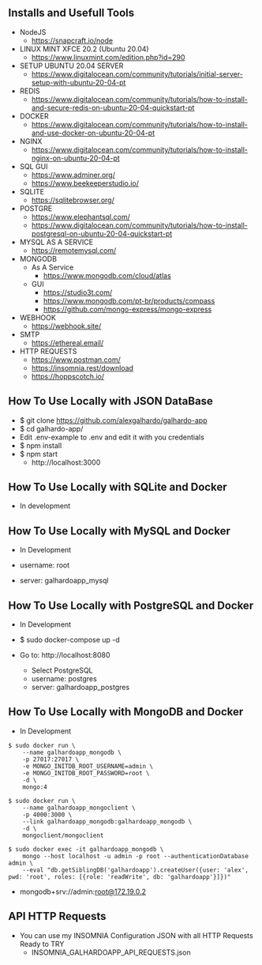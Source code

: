 ## Installs and Usefull Tools
- NodeJS
   - https://snapcraft.io/node
- LINUX MINT XFCE 20.2 (Ubuntu 20.04)
   - https://www.linuxmint.com/edition.php?id=290
- SETUP UBUNTU 20.04 SERVER
   - https://www.digitalocean.com/community/tutorials/initial-server-setup-with-ubuntu-20-04-pt
- REDIS
   - https://www.digitalocean.com/community/tutorials/how-to-install-and-secure-redis-on-ubuntu-20-04-quickstart-pt
- DOCKER
   - https://www.digitalocean.com/community/tutorials/how-to-install-and-use-docker-on-ubuntu-20-04-pt
- NGINX
   - https://www.digitalocean.com/community/tutorials/how-to-install-nginx-on-ubuntu-20-04-pt
- SQL GUI
   - https://www.adminer.org/
   - https://www.beekeeperstudio.io/
- SQLITE
   - https://sqlitebrowser.org/
- POSTGRE 
   - https://www.elephantsql.com/
   - https://www.digitalocean.com/community/tutorials/how-to-install-postgresql-on-ubuntu-20-04-quickstart-pt
- MYSQL AS A SERVICE
   - https://remotemysql.com/
- MONGODB 
   - As A Service
      - https://www.mongodb.com/cloud/atlas
   - GUI
      - https://studio3t.com/
      - https://www.mongodb.com/pt-br/products/compass
      - https://github.com/mongo-express/mongo-express
- WEBHOOK
   - https://webhook.site/
- SMTP
   - https://ethereal.email/
- HTTP REQUESTS
   - https://www.postman.com/
   - https://insomnia.rest/download
   - https://hoppscotch.io/


## How To Use Locally with JSON DataBase
- $ git clone https://github.com/alexgalhardo/galhardo-app
- $ cd galhardo-app/
- Edit .env-example to .env and edit it with you credentials
- $ npm install
- $ npm start
   - http://localhost:3000

## How To Use Locally with SQLite and Docker
- In development

## How To Use Locally with MySQL and Docker
- In Development

- username: root
- server: galhardoapp_mysql

## How To Use Locally with PostgreSQL and Docker
- In Development

- $ sudo docker-compose up -d
- Go to: http://localhost:8080
   - Select PostgreSQL
   - username: postgres 
   - server: galhardoapp_postgres

## How To Use Locally with MongoDB and Docker
- In Development
```
$ sudo docker run \
    --name galhardoapp_mongodb \
    -p 27017:27017 \
    -e MONGO_INITDB_ROOT_USERNAME=admin \
    -e MONGO_INITDB_ROOT_PASSWORD=root \
    -d \
    mongo:4

$ sudo docker run \
    --name galhardoapp_mongoclient \
    -p 4000:3000 \
    --link galhardoapp_mongodb:galhardoapp_mongodb \
    -d \
    mongoclient/mongoclient

$ sudo docker exec -it galhardoapp_mongodb \
    mongo --host localhost -u admin -p root --authenticationDatabase admin \
    --eval "db.getSiblingDB('galhardoapp').createUser({user: 'alex', pwd: 'root', roles: [{role: 'readWrite', db: 'galhardoapp'}]})"
```
- mongodb+srv://admin:root@172.19.0.2

## API HTTP Requests
- You can use my INSOMNIA Configuration JSON with all HTTP Requests Ready to TRY
   - INSOMNIA_GALHARDOAPP_API_REQUESTS.json
